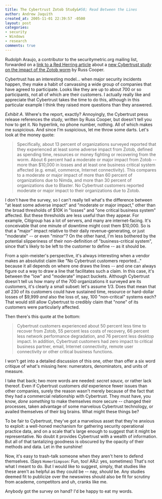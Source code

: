 ```yaml
---
title: The Cybertrust Zotob Study&#58; Read Between the Lines
author: Andrew Jaquith
created_at: 2005-11-01 22:39:57 -0500
layout: post
categories: 
- security
- Windows
- research
comments: true
---
```


Rudolph Araujo, a contributor to the securitymetric.org mailing list, forwarded on a [link to a Red Herring article](http://www.redherring.com/article.aspx?a=14206) about a [new Cybertrust study on the impact of the Zotob worm](http://cybertrust.com/pr_events/2005/20051026.shtml) by Russ Cooper.

Cybertrust has an interesting model... when major security incidents happen, they make a habit of canvassing a wide group of companies that have agreed to participate. Looks like they are up to about 700 or so participants, not all of which are their customers. I actually really like and appreciate that Cybertrust takes the time to do this, although in this particular example I think they raised more questions than they answered.

<!--more-->

_Exhibit A._ Where's the report, exactly? Annoyingly, the Cybertrust press release references the study, written by Russ Cooper, but doesn't tell you how to get it. No hyperlink, no phone number, nothing. All of which makes me suspicious. And since I'm suspicious, let me throw some darts. Let's look at the money quote:

> Specifically, about 13 percent of organizations surveyed reported that they experienced at least some adverse impact from Zotob, defined as spending time, resources or money fighting or recovering from the worm. About 6 percent had a moderate or major impact from Zotob -- more than $10,000 in losses and at least one business critical system affected (e.g. email, commerce, Internet connectivity). This compares to a moderate or major impact of more than 60 percent of organizations due to Nimda, and more than 30 percent of organizations due to Blaster. No Cybertrust customers reported moderate or major impact to their organizations due to Zotob.

I don't have the survey, so I can't really tell what's the difference between "at least some adverse impact" and "moderate or major impact," other than the broad thresholds of $10K in "losses" and "one critical business system" affected. But these thresholds are less useful than they appear. For example, Citigroup has a lot of servers, and many are internet-facing. It's conceivable that one minute of downtime might cost them $10,000. So is that a "major" impact relative to their daily revenue-generating, or just "moderate" -- or even "minor"? On the other hand, I'm less bothered by the potential slipperiness of their non-definition of "business-critical system", since that's likely to be left to the customer to define -- as it should be.

From a spin-meister's perspective, it's always interesting when a vendor makes an absolutist claim like "No Cybertrust customers reported..." because it all depends on where one draws the lines -- and one can always figure out a way to draw a line that facilitates such a claim. In this case, it's between the "low" and "moderate" impact buckets. Although Cybertrust doesn't tell us how many of the 700 organizations it surveyed are its customers, it's clearly a small subset: let's assume 1/3. Does that mean that _all_ 230 of its customers could have sustained time, resource or hard-dollar losses of $9,999 _and_ also the loss of, say, 100 "non-critical" systems each? That would still allow Cybertrust to credibly claim that "none" of its customers were particularly affected.

Then there's this quote at the bottom:

> Cybertrust customers experienced about 50 percent less time to recover from Zotob, 55 percent less costs of recovery, 66 percent less network performance degradation, and 76 percent less desktop impact. In addition, Cybertrust customers had zero impact to critical business partner, email, Internet connectivity, remote user connectivity or other critical business functions.

I won't get into a detailed discussion of this one, other than offer a six word critique of what's missing here: numerators, denominators, and units of measure. 

I take that back; two more words are needed: _secret sauce,_ or rather lack thereof. Even if Cybertrust customers _did_ experience fewer issues than other companies, surely the reason wasn't merely because of the fact that they had a commercial relationship with Cybertrust. They must have, you know, _done something_ to make themselves more secure -- changed their processes, taken advantage of some marvelous Cybertrust technology, or availed themselves of their big brains. What might these things be?

To be fair to Cybertrust, they've got a marvelous asset that they're anxious to exploit: a well-honed mechanism for gathering security operational practice data, and on a scale that's large enough to suggest that it might be representative. No doubt it provides Cybertrust with a wealth of information. But all of that tantalizing goodness is obscured by the opacity of their methods and data. Let in the sunshine!

Now, it's easy to trash-talk someone when they aren't here to defend themselves. (Says `HomerSimpson`: Fun, too! ARJ: yes, sometimes) That's not what I meant to do. But I would like to suggest, simply, that studies like these aren't as helpful as they could be -- nay, _should_ be. Any studies deemed fit to publicize over the newswires should also be fit for scrutiny from academe, competitors and uh, cranks like me.

Anybody got the survey on hand? I'd be happy to eat my words.
